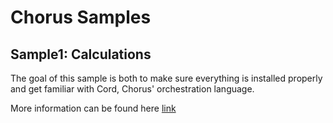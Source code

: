 Chorus Samples
==============

Sample1: Calculations
---------------------

The goal of this sample is both to make sure everything is installed properly and get familiar with Cord, Chorus' orchestration language.

More information can be found here [link](http://www.chorusjs.com/examples/) 


